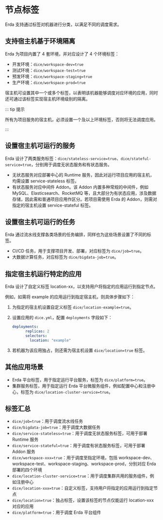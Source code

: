 # 节点标签

Erda 支持通过标签对机器进行分类，以满足不同的调度需求。

## 支持宿主机基于环境隔离

Erda 为项目内置了 4 套环境，并对应设计了 4 个环境标签：

- 开发环境：`dice/workspace-dev=true`
- 测试环境：`dice/workspace-test=true`
- 预发环境：`dice/workspace-staging=true`
- 生产环境：`dice/workspace-prod=true`

宿主机可设置其中一个或多个标签，以表明该机器能够调度对应环境的应用，同时还可通过该标签实现宿主机环境级别的隔离。

::: tip 提示

所有为项目服务的宿主机，必须设置一个及以上环境标签，否则将无法调度应用。

:::

## 设置宿主机可运行的服务

Erda 设计了两类服务标签：`dice/stateless-service=true`、`dice/stateful-service=true`，分别用于调度无状态服务和有状态服务。

* 无状态服务对应部署中心的 Runtime 服务，因此对运行项目应用的宿主机，均需设置 service-stateless 标签。
* 有状态服务对应中间件 Addon。该 Addon 内置多种常规的中间件，例如 MySQL、Elasticsearch、RocketMQ 等，且大部分为有状态应用，涉及数据存储，因此需和普通项目应用作区分。若项目需使用 Erda 的 Addon，则需对指定的宿主机设置 service-stateful 标签。

## 设置宿主机可运行的任务

Erda 通过流水线支撑各类场景的任务编排，同样也为这些场景设置了不同的标签。

- CI/CD 任务，用于支撑项目开发、部署，对应标签为 `dice/job=true`。
- 大数据计算任务，对应标签为 `dice/bigdata-job=true`。

## 指定宿主机运行特定的应用

Erda 设计了自定义标签 location-xx，以支持用户将指定的应用运行到指定节点。

例如，如需将 example 的应用运行到指定宿主机，则具体步骤如下：

1. 为指定的宿主机设置自定义标签 `dice/location-example=true`。

2. 设置应用的 `dice.yml`，配置 `deployments` 字段如下：

   ```yaml
   deployments:
         replicas: 2
         selectors:
           location: "example"
   ```

3. 若机器为该应用独占，则还需为宿主机设置 `dice/location=true` 标签。

## 其他应用场景

- Erda 平台标签，用于指定运行平台服务，标签为 `dice/platform=true`。
- 集群服务标签，用于指定运行 Erda 平台微服务组件，例如配置中心和注册中心，标签为 `dice/location-cluster-service=true`。

## 标签汇总

- `dice/job=true`：用于调度流水线任务
- `dice/bigdata-job=true`：用于调度大数据任务
- `dice/service-stateless=true`：用于调度无状态服务标签，可用于部署 Runtime 服务
- `dice/service-stateful=true`：用于调度有状态服务标签，可用于部署 Addon 服务
- `dice/workspace-xxx=true`：用于调度至指定环境，包括 workspace-dev、workspace-test、workspace-staging、workspace-prod，分别对应 Erda 部署的四个环境
- `dice/location-cluster-service=true`：用于调度集群共用的服务组件，例如注册中心
- `dice/location-xxx=true`：自定义标签，支持用户将指定的应用运行到指定节点
- `dice/location=true`：独占标签，设置该标签的节点仅能运行 location-xxx 对应的应用
- `dice/platform=true`：用于调度 Erda 平台组件

